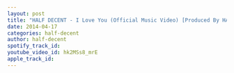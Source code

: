 ```yaml
---
layout: post
title: "HALF DECENT - I Love You (Official Music Video) [Produced By HALF DECENT]"
date: 2014-04-17
categories: half-decent
author: half-decent
spotify_track_id: 
youtube_video_id: hk2MSs8_mrE
apple_track_id: 
---
```

